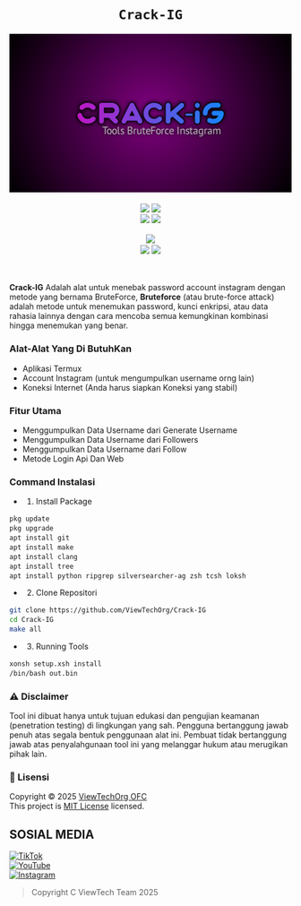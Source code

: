 <h1 align="center"><code>Crack-IG</code></h1> <p align="center"> <img src="https://github.com/ViewTechOrg/Crack-IG/blob/master/img%3F/20250606_001442.jpg" width="590"><br><br> <img src="https://img.shields.io/static/v1?label=ViewTechTeam&color=green&message=+&logo=nano&logoColor=white&style=for-the-badge"> <img src="https://img.shields.io/static/v1?label=Author&color=green&message=viewTech+ORG&logo=nim&logoColor=white&style=for-the-badge"><br> <img src="https://img.shields.io/github/stars/ViewTechOrg/Crack-IG?logo=github&style=for-the-badge"> <img src="https://img.shields.io/static/v1?label=Version&color=green&message=0.1&logo=Clockify&logoColor=white&style=for-the-badge"><br><br> <img src="https://img.shields.io/github/contributors/ViewTechOrg/Crack-IG?logo=apache&style=for-the-badge"><br> <img src="https://img.shields.io/static/v1?label=Termux&color=green&message=+&logo=Iterm2&logoColor=white&style=flat"> <img src="https://img.shields.io/github/forks/ViewTechOrg/Crack-IG?logo=github&style=flat"><br> <br><br>

**Crack-IG** Adalah alat untuk menebak password account instagram dengan metode yang bernama BruteForce, **Bruteforce** (atau brute-force attack) adalah metode untuk menemukan password, kunci enkripsi, atau data rahasia lainnya dengan cara mencoba semua kemungkinan kombinasi hingga menemukan yang benar.

### Alat-Alat Yang Di ButuhKan
- Aplikasi Termux
- Account Instagram (untuk mengumpulkan username orng lain)
- Koneksi Internet (Anda harus siapkan Koneksi yang stabil)

### Fitur Utama
- Menggumpulkan Data Username dari Generate Username
- Menggumpulkan Data Username dari Followers
- Menggumpulkan Data Username dari Follow
- Metode Login Api Dan Web

  
### Command Instalasi
- 1. Install Package
```bash
pkg update
pkg upgrade
apt install git
apt install make
apt install clang
apt install tree
apt install python ripgrep silversearcher-ag zsh tcsh loksh
```
- 2. Clone Repositori
```bash
git clone https://github.com/ViewTechOrg/Crack-IG
cd Crack-IG
make all
```
- 3. Running Tools
```bash
xonsh setup.xsh install
/bin/bash out.bin
```

### ⚠️ Disclaimer
Tool ini dibuat hanya untuk tujuan edukasi dan pengujian keamanan (penetration testing) di lingkungan yang sah.
Pengguna bertanggung jawab penuh atas segala bentuk penggunaan alat ini. Pembuat tidak bertanggung jawab atas penyalahgunaan tool ini yang melanggar hukum atau merugikan pihak lain.

### 📄 Lisensi
Copyright © 2025 [ViewTechOrg OFC](https://github.com/ViewTechOrg)<br />
This project is [MIT License](https://github.com/ViewTechOrg/Trust-YourCam/blob/master/LICENSE) licensed.

## SOSIAL MEDIA
<div>
<a href="https://vm.tiktok.com/ZSr3aQB1W/" target="_blank">
  <img src="https://img.shields.io/badge/TikTok-000000?style=for-the-badge&logo=tiktok&logoColor=white" alt="TikTok">
</a><br>

<a href="https://www.youtube.com/@ViewTech_Or" target="_blank">
  <img src="https://img.shields.io/badge/YouTube-FF0000?style=for-the-badge&logo=youtube&logoColor=white" alt="YouTube">
</a><br>

<a href="https://www.instagram.com/viewtech4484/" target="_blank">
  <img src="https://img.shields.io/badge/Instagram-E4405F?style=for-the-badge&logo=instagram&logoColor=white" alt="Instagram">
</a><br>
</div>

> Copyright C ViewTech Team 2025
